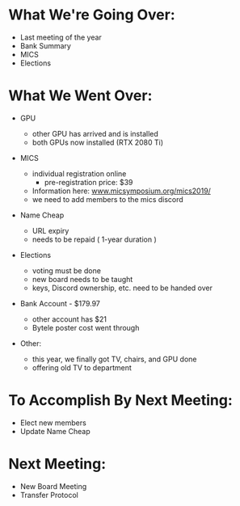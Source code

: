 # What We're Going Over:- Last meeting of the year- Bank Summary- MICS- Elections# What We Went Over:  - GPU	- other GPU has arrived and is installed	- both GPUs now installed (RTX 2080 Ti) - MICS	- individual registration online		- pre-registration price: $39	- Information here: www.micsymposium.org/mics2019/	- we need to add members to the mics discord- Name Cheap	- URL expiry	- needs to be repaid ( 1-year duration )- Elections	- voting must be done	- new board needs to be taught	- keys, Discord ownership, etc. need to be handed over- Bank Account - $179.97	- other account has $21	- Bytele poster cost went through- Other:	- this year, we finally got TV, chairs, and GPU done	- offering old TV to department# To Accomplish By Next Meeting:  - Elect new members- Update Name Cheap# Next Meeting:- New Board Meeting- Transfer Protocol